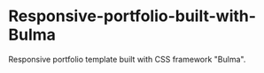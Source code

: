 # Responsive-portfolio-built-with-Bulma
Responsive portfolio template built with CSS framework "Bulma".

